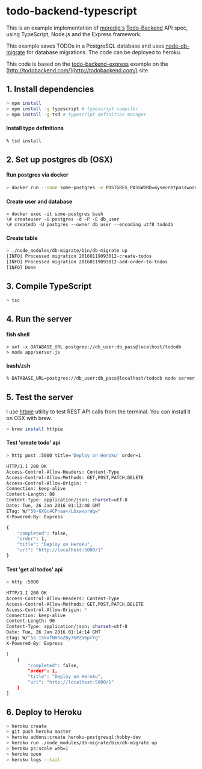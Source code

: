 # todo-backend-typescript

This is an example implementation of [moredip's](https://github.com/moredip)
[Todo-Backend](http://todobackend.com/) API spec, using TypeScript, Node.js
and the Express framework.

This example saves TODOs in a PostgreSQL database and uses
[node-db-migrate](https://github.com/kunklejr/node-db-migrate)
for database migrations. The code can be deployed to heroku.

This code is based on the [todo-backend-express](https://github.com/dtao/todo-backend-express)
example on the [http://todobackend.com/](http://todobackend.com/) site.

## 1. Install dependencies

``` bash
> npm install
> npm install -g typescript # typescript compiler
> npm install -g tsd # typescript definition manager
```

#### Install type definitions

```bash
% tsd install
```

## 2. Set up postgres db (OSX)

#### Run postgres via docker

```bash
> docker run --name some-postgres -e POSTGRES_PASSWORD=mysecretpassword -d postgres
```

#### Create user and database

```
> docker exec -it some-postgres bash
\# createuser -U postgres -d -P -E db_user
\# createdb -U postgres --owner db_user --encoding utf8 tododb
```

#### Create table

```bash
> ./node_modules/db-migrate/bin/db-migrate up
[INFO] Processed migration 20160119093012-create-todos
[INFO] Processed migration 20160119093812-add-order-to-todos
[INFO] Done
```

## 3. Compile TypeScript

```bash
> tsc
```

## 4. Run the server

#### fish shell

```
> set -x DATABASE_URL postgres://db_user:db_pass@localhost/tododb
> node app/server.js
```

#### bash/zsh

```bash
% DATABASE_URL=postgres://db_user:db_pass@localhost/tododb node server.js
```

## 5. Test the server

I use [httpie](https://github.com/jkbrzt/httpie) utility to test REST API calls from the terminal. You can install it
on OSX with brew.

```bash
> brew install httpie
```

#### Test 'create todo' api

```bash
> http post :5000 title='Deploy on Heroku' order=1

HTTP/1.1 200 OK
Access-Control-Allow-Headers: Content-Type
Access-Control-Allow-Methods: GET,POST,PATCH,DELETE
Access-Control-Allow-Origin: *
Connection: keep-alive
Content-Length: 88
Content-Type: application/json; charset=utf-8
Date: Tue, 26 Jan 2016 01:13:48 GMT
ETag: W/"58-6XGc4CPnaa+/LbxwvorWgw"
X-Powered-By: Express

{
    "completed": false,
    "order": 1,
    "title": "Deploy on Heroku",
    "url": "http://localhost:5000/1"
}
```

#### Test 'get all todos' api

```bash
> http :5000

HTTP/1.1 200 OK
Access-Control-Allow-Headers: Content-Type
Access-Control-Allow-Methods: GET,POST,PATCH,DELETE
Access-Control-Allow-Origin: *
Connection: keep-alive
Content-Length: 90
Content-Type: application/json; charset=utf-8
Date: Tue, 26 Jan 2016 01:14:14 GMT
ETag: W/"5a-I5kxfNHhoZBy7GPZa6prYg"
X-Powered-By: Express

[
    {
        "completed": false,
        "order": 1,
        "title": "Deploy on Heroku",
        "url": "http://localhost:5000/1"
    }
]
```

## 6. Deploy to Heroku

```bash
> heroku create
> git push heroku master
> heroku addons:create heroku-postgresql:hobby-dev
> heroku run ./node_modules/db-migrate/bin/db-migrate up
> heroku ps:scale web=1
> heroku open
> heroku logs --tail
```
